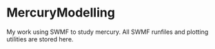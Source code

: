 # MercuryModelling
My work using SWMF to study mercury. All SWMF runfiles and plotting utilities are stored here.
